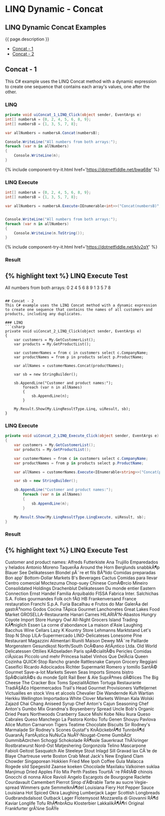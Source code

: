 # LINQ Dynamic - Concat

## LINQ Dynamic Concat Examples
{{ page.description }}

- [Concat - 1](#concat---1)
- [Concat - 2](#concat---2)

## Concat - 1
This C# example uses the LINQ Concat method with a dynamic expression to create one sequence that contains each array's values, one after the other.

### LINQ
```csharp
private void uiConcat_1_LINQ_Click(object sender, EventArgs e)
int[] numbersA = {0, 2, 4, 5, 6, 8, 9};
int[] numbersB = {1, 3, 5, 7, 8};

var allNumbers = numbersA.Concat(numbersB);

Console.WriteLine("All numbers from both arrays:");
foreach (var n in allNumbers)
{
	Console.WriteLine(n);
}
```
{% include  component-try-it.html href='https://dotnetfiddle.net/bwa68e' %}

### LINQ Execute
```csharp
int[] numbersA = {0, 2, 4, 5, 6, 8, 9};
int[] numbersB = {1, 3, 5, 7, 8};

var allNumbers = numbersA.Execute<IEnumerable<int>>("Concat(numbersB)", new {numbersB});


Console.WriteLine("All numbers from both arrays:");
foreach (var n in allNumbers)
{
	Console.WriteLine(n.ToString());
}
```
{% include  component-try-it.html href='https://dotnetfiddle.net/kIv2qY' %}

### Result
{% highlight text %}
LINQ Execute Test
------------------------------
All numbers from both arrays: 
0 
2 
4 
5 
6 
8 
9 
1 
3 
5 
7 
8

```

## Concat - 2
This C# example uses the LINQ Concat method with a dynamic expression to create one sequence that contains the names of all customers and products, including any duplicates.

### LINQ
```csharp
private void uiConcat_2_LINQ_Click(object sender, EventArgs e)
{
	var customers = My.GetCustomerList();
	var products = My.GetProductList();

	var customerNames = from c in customers select c.CompanyName;
	var productNames = from p in products select p.ProductName;

	var allNames = customerNames.Concat(productNames);

	var sb = new StringBuilder();

	sb.AppendLine("Customer and product names:");
		foreach (var n in allNames)
		{
			sb.AppendLine(n);
		}

	My.Result.Show(My.LinqResultType.Linq, uiResult, sb);
}
```

### LINQ Execute
```csharp
private void uiConcat_2_LINQ_Execute_Click(object sender, EventArgs e)
{
	var customers = My.GetCustomerList();
	var products = My.GetProductList();

	var customerNames = from c in customers select c.CompanyName;
	var productNames = from p in products select p.ProductName;

	var allNames = customerNames.Execute<IEnumerable<string>>("Concat(productNames)", new {productNames});

	var sb = new StringBuilder();

	sb.AppendLine("Customer and product names:");
		foreach (var n in allNames)
		{
			sb.AppendLine(n);
		}

	My.Result.Show(My.LinqResultType.LinqExecute, uiResult, sb);
}
```

### Result
{% highlight text %}
LINQ Execute Test
------------------------------
Customer and product names:
Alfreds Futterkiste
Ana Trujillo Emparedados y helados
Antonio Moreno TaquerÃ­a
Around the Horn
Berglunds snabbkÃ¶p
Blauer See Delikatessen
Blondel pÃ¨re et fils
BÃ³lido Comidas preparadas
Bon app'
Bottom-Dollar Markets
B's Beverages
Cactus Comidas para llevar
Centro comercial Moctezuma
Chop-suey Chinese
ComÃ©rcio Mineiro
Consolidated Holdings
Drachenblut Delikatessen
Du monde entier
Eastern Connection
Ernst Handel
Familia Arquibaldo
FISSA Fabrica Inter. Salchichas S.A.
Folies gourmandes
Folk och fÃ¤ HB
Frankenversand
France restauration
Franchi S.p.A.
Furia Bacalhau e Frutos do Mar
GalerÃ­a del gastrÃ³nomo
Godos Cocina TÃ­pica
Gourmet Lanchonetes
Great Lakes Food Market
GROSELLA-Restaurante
Hanari Carnes
HILARIÃ“N-Abastos
Hungry Coyote Import Store
Hungry Owl All-Night Grocers
Island Trading
KÃ¶niglich Essen
La corne d'abondance
La maison d'Asie
Laughing Bacchus Wine Cellars
Lazy K Kountry Store
Lehmanns Marktstand
Let's Stop N Shop
LILA-Supermercado
LINO-Delicateses
Lonesome Pine Restaurant
Magazzini Alimentari Riuniti
Maison Dewey MÃ¨re Paillarde
Morgenstern Gesundkost
North/South
OcÃ©ano AtlÃ¡ntico Ltda.
Old World Delicatessen
Ottilies KÃ¤seladen
Paris spÃ©cialitÃ©s
Pericles Comidas clÃ¡sicas
Piccolo und mehr
Princesa Isabel Vinhos
Que DelÃ­cia
Queen Cozinha
QUICK-Stop
Rancho grande
Rattlesnake Canyon Grocery
Reggiani Caseifici
Ricardo Adocicados
Richter Supermarkt
Romero y tomillo SantÃ© Gourmet
Save-a-lot Markets
Seven Seas Imports
Simons bistro
SpÃ©cialitÃ©s du monde
Split Rail Beer & Ale
SuprÃªmes dÃ©lices
The Big Cheese
The Cracker Box
Toms SpezialitÃ¤ten
Tortuga Restaurante
TradiÃ§Ã£o Hipermercados
Trail's Head Gourmet Provisioners
Vaffeljernet
Victuailles en stock
Vins et alcools Chevalier
Die Wandernde Kuh
Wartian Herkku
Wellington Importadora
White Clover Markets
Wilman Kala
Wolski Zajazd
Chai
Chang
Aniseed Syrup
Chef Anton's Cajun Seasoning
Chef Anton's Gumbo Mix
Grandma's Boysenberry Spread
Uncle Bob's Organic Dried Pears
Northwoods Cranberry Sauce
Mishi Kobe Niku
Ikura
Queso Cabrales
Queso Manchego La Pastora
Konbu
Tofu
Genen Shouyu
Pavlova
Alice Mutton
Carnarvon Tigers
Teatime Chocolate Biscuits
Sir Rodney's Marmalade 
Sir Rodney's Scones 
Gustaf's KnÃ¤ckebrÃ¶d 
TunnbrÃ¶d 
GuaranÃ¡ FantÃ¡stica 
NuNuCa NuÃŸ-Nougat-Creme 
GumbÃ¤r GummibÃ¤rchen 
Schoggi Schokolade 
RÃ¶ssle Sauerkraut 
ThÃ¼ringer Rostbratwurst 
Nord-Ost Matjeshering 
Gorgonzola Telino 
Mascarpone Fabioli 
Geitost 
Sasquatch Ale 
Steeleye Stout 
Inlagd Sill 
Gravad lax 
CÃ´te de Blaye 
Chartreuse verte 
Boston Crab Meat 
Jack's New England Clam Chowder 
Singaporean Hokkien Fried Mee 
Ipoh Coffee 
Gula Malacca 
Rogede sild 
Spegesild 
Zaanse koeken 
Chocolade 
Maxilaku 
Valkoinen suklaa 
Manjimup Dried Apples 
Filo Mix 
Perth Pasties 
TourtiÃ¨re 
PÃ¢tÃ© chinois 
Gnocchi di nonna Alice 
Ravioli Angelo 
Escargots de Bourgogne 
Raclette Courdavault 
Camembert Pierrot 
Sirop d'Ã©rable 
Tarte au sucre 
Vegie-spread 
Wimmers gute SemmelknÃ¶del 
Louisiana Fiery Hot Pepper Sauce 
Louisiana Hot Spiced Okra 
Laughing Lumberjack Lager 
Scottish Longbreads 
Gudbrandsdalsost 
Outback Lager 
Flotemysost 
Mozzarella di Giovanni 
RÃ¶d Kaviar 
Longlife Tofu 
RhÃ¶nbrÃ¤u Klosterbier 
LakkalikÃ¶Ã¶ri 
Original Frankfurter grÃ¼ne SoÃŸe

```
